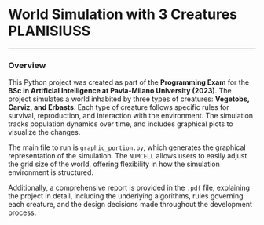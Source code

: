 # World Simulation with 3 Creatures PLANISIUSS 
---

### Overview

This Python project was created as part of the **Programming Exam** for the **BSc in Artificial Intelligence at Pavia-Milano University (2023)**. The project simulates a world inhabited by three types of creatures: **Vegetobs, Carviz, and Erbasts**. Each type of creature follows specific rules for survival, reproduction, and interaction with the environment. The simulation tracks population dynamics over time, and includes graphical plots to visualize the changes.

The main file to run is ``` graphic_portion.py ```, which generates the graphical representation of the simulation. The ``` NUMCELL ``` allows users to easily adjust the grid size of the world, offering flexibility in how the simulation environment is structured.

Additionally, a comprehensive report is provided in the ```.pdf``` file, explaining the project in detail, including the underlying algorithms, rules governing each creature, and the design decisions made throughout the development process.
